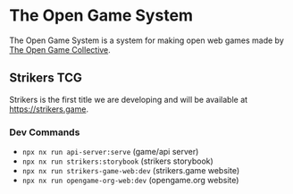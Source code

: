 # The Open Game System

The Open Game System is a system for making open web games made by [The Open Game Collective](https://opengame.org).

## Strikers TCG

Strikers is the first title we are developing and will be available at https://strikers.game.

### Dev Commands

- `npx nx run api-server:serve` (game/api server)
- `npx nx run strikers:storybook` (strikers storybook)
- `npx nx run strikers-game-web:dev` (strikers.game website)
- `npx nx run opengame-org-web:dev` (opengame.org website)
